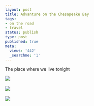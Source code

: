 ```yaml
---
layout: post
title: Advanture on the Chesapeake Bay
tags:
- on the road
- travel
status: publish
type: post
published: true
meta:
  views: '442'
  _searchme: '1'
---
```

The place where we live tonight


![](https://dl.dropboxusercontent.com/u/308058/blogimages/2010/07/l-640-480-e4a22c7e-f8d7-419b-9c21-e24edda2dc5b.jpeg)
<br/><br/>
![](https://dl.dropboxusercontent.com/u/308058/blogimages/2010/07/p-640-480-9ba8c190-3f65-4905-81fd-ff27fca61812.jpeg)
<br/><br/>
![](http://azaleasays.files.wordpress.com/2008/09/l-640-480-acad3dfb-d9d5-4113-a31e-f51258e02dc7.jpeg)
